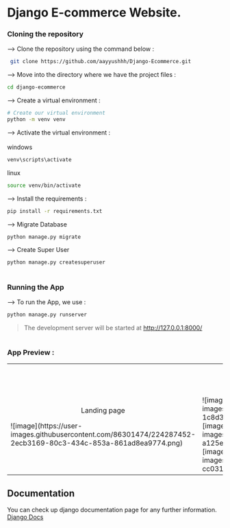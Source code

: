 # Django E-commerce Website.

### Cloning the repository

--> Clone the repository using the command below :
```bash
 git clone https://github.com/aayyushhh/Django-Ecommerce.git


```

--> Move into the directory where we have the project files : 
```bash
cd django-ecommerce

```

--> Create a virtual environment :
```bash
# Create our virtual environment
python -m venv venv

```

--> Activate the virtual environment : <br><br>
windows
```bash
venv\scripts\activate

```
linux
```bash
source venv/bin/activate

```

--> Install the requirements :
```bash
pip install -r requirements.txt

```

--> Migrate Database
```bash
python manage.py migrate

```

--> Create Super User
```bash
python manage.py createsuperuser

```

#

### Running the App

--> To run the App, we use :
```bash
python manage.py runserver

```

>  The development server will be started at http://127.0.0.1:8000/

#

### App Preview :

<table width="100%"> 
<tr>
<td width="50%">      
&nbsp; 
<br>
<p align="center">
  Landing page
</p>
![image](https://user-images.githubusercontent.com/86301474/224287452-2ecb3169-80c3-434c-853a-861ad8ea9774.png)

</td> 
<td width="50%">
<br>
<p align="center">
  More view on landing page
</p>
 ![image](https://user-images.githubusercontent.com/86301474/224287527-1c8d35ab-5288-42b0-9de5-31e52277481b.png)
 ![image](https://user-images.githubusercontent.com/86301474/224287615-a125e7aa-eb7b-4601-b3fb-877947183a46.png)
![image](https://user-images.githubusercontent.com/86301474/224287750-cc0316bf-999b-4a43-8930-13e0c3b8131d.png)


</td>
</table>


## Documentation
You can check up django documentation page for any further information.
[Django Docs](https://docs.djangoproject.com/en/4.0/)
